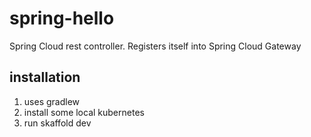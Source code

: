 # spring-hello

Spring Cloud rest controller. Registers itself into Spring Cloud Gateway

## installation
1. uses gradlew
2. install some local kubernetes
3. run skaffold dev
